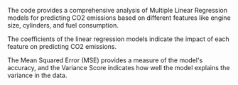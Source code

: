 The code provides a comprehensive analysis of Multiple Linear Regression models for predicting CO2 emissions based on different features like engine size, cylinders, and fuel consumption.

The coefficients of the linear regression models indicate the impact of each feature on predicting CO2 emissions.

The Mean Squared Error (MSE) provides a measure of the model's accuracy, and the Variance Score indicates how well the model explains the variance in the data.
